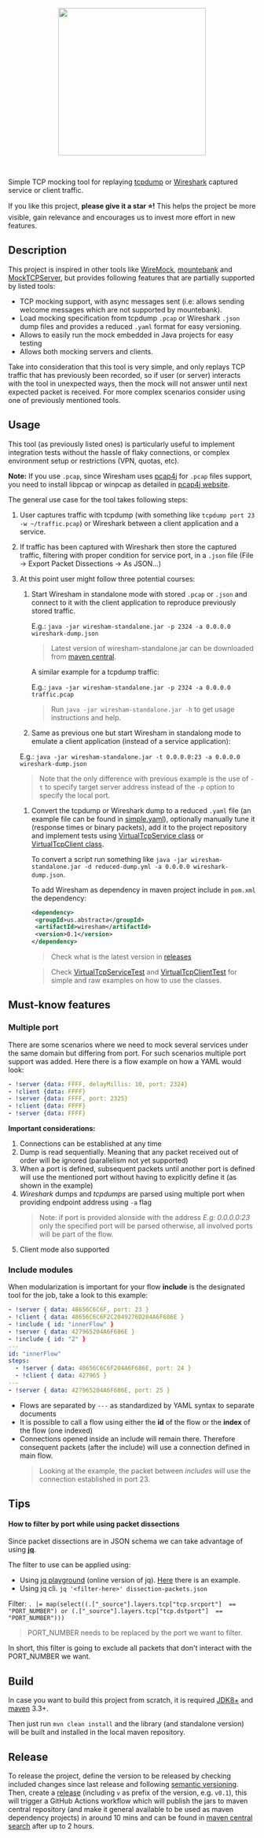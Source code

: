 <p align="center">
  <img width="300" src="https://raw.githubusercontent.com/abstracta/wiresham/master/logo.svg?sanitize=true"/>
</p>
<br/>

Simple TCP mocking tool for replaying [tcpdump](http://www.tcpdump.org/) or [Wireshark](https://www.wireshark.org/) captured service or client traffic.

If you like this project, **please give it a star :star:!** This helps the project be more visible, gain relevance and encourages us to invest more effort in new features.

## Description

This project is inspired in other tools like [WireMock](http://wiremock.org/), [mountebank](http://www.mbtest.org/) and [MockTCPServer](https://github.com/CloudRacer/MockTCPServer), but provides following features that are partially supported by listed tools:
  * TCP mocking support, with async messages sent (i.e: allows sending welcome messages which are not supported by mountebank).
  * Load mocking specification from tcpdump `.pcap` or Wireshark `.json` dump files and provides a reduced `.yaml` format for easy versioning.
  * Allows to easily run the mock embedded in Java projects for easy testing
  * Allows both mocking servers and clients.

Take into consideration that this tool is very simple, and only replays TCP traffic that has previously been recorded, so if user (or server) interacts with the tool in unexpected ways, then the mock will not answer until next expected packet is received. For more complex scenarios consider using one of previously mentioned tools.

## Usage

This tool (as previously listed ones) is particularly useful to implement integration tests without the hassle of flaky connections, or complex environment setup or restrictions (VPN, quotas, etc).

**Note:** If you use `.pcap`, since Wiresham uses [pcap4j](https://www.pcap4j.org/) for `.pcap` files support, you need to install libpcap or winpcap as detailed in [pcap4j website](https://www.pcap4j.org/).  
 
The general use case for the tool takes following steps:
  1. User captures traffic with tcpdump (with something like `tcpdump port 23 -w ~/traffic.pcap`) or Wireshark between a client application and a service.
  1. If traffic has been captured with Wireshark then store the captured traffic, filtering with proper condition for service port, in a `.json` file (File -> Export Packet Dissections -> As JSON...)
  1. At this point user might follow three potential courses:
      1. Start Wiresham in standalone mode with stored `.pcap` or `.json` and connect to it with the client application to reproduce previously stored traffic. 
          
          E.g.: `java -jar wiresham-standalone.jar -p 2324 -a 0.0.0.0 wireshark-dump.json`
          
          > Latest version of wiresham-standalone.jar can be downloaded from [maven central](https://search.maven.org/).
          
          A similar example for a tcpdump traffic:
          
          E.g.: `java -jar wiresham-standalone.jar -p 2324 -a 0.0.0.0 traffic.pcap`
          
          > Run `java -jar wiresham-standalone.jar -h` to get usage instructions and help.
      1. Same as previous one but start Wiresham in standalong mode to emulate a client application (instead of a service application):
    
        E.g.: `java -jar wiresham-standalone.jar -t 0.0.0.0:23 -a 0.0.0.0 wireshark-dump.json`

        > Note that the only difference with previous example is the use of `-t` to specify target server address instead of the `-p` option to specify the local port. 
          
      1. Convert the tcpdump or Wireshark dump to a reduced `.yaml` file (an example file can be found in [simple.yaml](src/test/resources/simple.yaml)), optionally manually tune it (response times or binary packets), add it to the project repository and implement tests using [VirtualTcpService class](src/main/java/us/abstracta/wiresham/VirtualTcpService.java) or [VirtualTcpClient class](src/main/java/us/abstracta/wiresham/VirtualTcpClient.java).
          
          To convert a script run something like `java -jar wiresham-standalone.jar -d reduced-dump.yml -a 0.0.0.0 wireshark-dump.json`.
          
          To add Wiresham as dependency in maven project include in `pom.xml` the dependency:
          
          ```xml
          <dependency>
           <groupId>us.abstracta</groupId>
           <artifactId>wiresham</artifactId>
           <version>0.1</version>
          </dependency>
          ```
          
          > Check what is the latest version in [releases](https://github.com/abstracta/wiresham/releases)
          
          > Check [VirtualTcpServiceTest](src/test/java/us/abstracta/wiresham/VirtualTcpServiceTest.java) and [VirtualTcpClientTest](src/test/java/us/abstracta/wiresham/VirtualTcpClientTest.java) for simple and raw examples on how to use the classes.

## Must-know features

### Multiple port
There are some scenarios where we need to mock several services under the same domain but differing from port.
For such scenarios multiple port support was added.
Here there is a flow example on how a YAML would look:

```yaml
- !server {data: FFFF, delayMillis: 10, port: 2324}
- !client {data: FFFF}
- !server {data: FFFF, port: 2325}
- !client {data: FFFF}
- !server {data: FFFF}
```

**Important considerations:**

1. Connections can be established at any time
1. Dump is read sequentially. Meaning that any packet received out of order will be ignored (parallelism not yet supported)
1. When a port is defined, subsequent packets until another port is defined will use the mentioned port without having to explicitly define it (as shown in the example)
1. *Wireshark* dumps and *tcpdumps* are parsed using multiple port when providing endpoint address using `-a` flag
	>  Note: if port is provided alonside with the address *E.g: 0.0.0.0:23* only the specified port will be parsed otherwise, all involved ports will be part of the flow.
1. Client mode also supported

### Include modules

When modularization is important for your flow **include** is the designated tool for the job, take a look to this example:
```yaml
- !server { data: 48656C6C6F, port: 23 }
- !client { data: 48656C6C6F2C2049276D204A6F686E }
- !include { id: "innerFlow" }
- !server { data: 427965204A6F686E }
- !include { id: "2" }
---
id: "innerFlow"
steps:
  - !server { data: 48656C6C6F204A6F686E, port: 24 }
  - !client { data: 427965 }
---
- !server { data: 427965204A6F686E, port: 25 }
```
- Flows are separated by `---` as standardized by YAML syntax to separate documents
- It is possible to call a flow using either the **id** of the flow or the **index** of the flow (one indexed)
- Connections opened inside an include will remain there. Therefore consequent packets (after the include) will use a connection defined in main flow.
	> Looking at the example, the packet between *includes* will use the connection established in port 23.
          
## Tips

#### How to filter by port while using packet dissections
Since packet dissections are in JSON schema we can take advantage of using [**jq**](https://jqplay.org/).

The filter to use can be applied using: 
- Using [jq playground](https://jqplay.org/) (online version of jq). [Here](https://jqplay.org/s/qh8LMDecqyR) there is an example.
- Using jq cli. `jq '<filter-here>' dissection-packets.json`

Filter: `. |= map(select((.["_source"].layers.tcp["tcp.srcport"]  == "PORT_NUMBER") or (.["_source"].layers.tcp["tcp.dstport"]  == "PORT_NUMBER")))`
> PORT_NUMBER needs to be replaced by the port we want to filter.

In short, this filter is going to exclude all packets that don't interact with the PORT_NUMBER we want.

## Build

In case you want to build this project from scratch, it is required [JDK8+](http://www.oracle.com/technetwork/java/javase/downloads/jdk8-downloads-2133151.html) and [maven](https://maven.apache.org/) 3.3+.

Then just run `mvn clean install` and the library (and standalone version) will be built and installed in the local maven repository.

## Release

To release the project, define the version to be released by checking included changes since last release and following [semantic versioning](https://semver.org/). 
Then, create a [release](https://github.com/abstracta/wiresham/releases) (including `v` as prefix of the version, e.g. `v0.1`), this will trigger a GitHub Actions workflow which will publish the jars to maven central repository (and make it general available to be used as maven dependency projects) in around 10 mins and can be found in [maven central search](https://search.maven.org/#search%7Cgav%7C1%7Cg%3A%22us.abstracta%22%20AND%20a%3A%22wiresham%22) after up to 2 hours.
